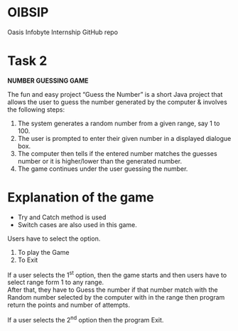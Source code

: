 # OIBSIP
Oasis Infobyte Internship GitHub repo

 # Task 2

**NUMBER GUESSING GAME**

The fun and easy project “Guess the Number” is a short Java project that allows the user to guess the number generated by the computer & involves the following steps:

1. The system generates a random number from a given range, say 1 to 100.
2. The user is prompted to enter their given number in a displayed dialogue box.
3. The computer then tells if the entered number matches the guesses number or it is higher/lower than the generated number.
4. The game continues under the user guessing the number.


# Explanation of the game 

* Try and Catch method is used
* Switch cases are also used in this game.

Users have to select the option.

1. To play the Game 
2. To Exit 
 
If a user selects the 1<sup>st</sup> option, then the game starts
and then users have to select range form 1 to any range.<br>
After that, they have to Guess the number if that number match with the Random number selected by the computer with in the range then program return the points and number of attempts.

If a user selects the 2<sup>nd</sup> option then the program Exit.










